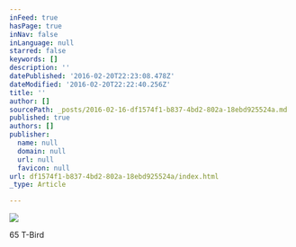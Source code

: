 ```yaml
---
inFeed: true
hasPage: true
inNav: false
inLanguage: null
starred: false
keywords: []
description: ''
datePublished: '2016-02-20T22:23:08.478Z'
dateModified: '2016-02-20T22:22:40.256Z'
title: ''
author: []
sourcePath: _posts/2016-02-16-df1574f1-b837-4bd2-802a-18ebd925524a.md
published: true
authors: []
publisher:
  name: null
  domain: null
  url: null
  favicon: null
url: df1574f1-b837-4bd2-802a-18ebd925524a/index.html
_type: Article

---
```

![](https://s3-us-west-2.amazonaws.com/the-grid-img/p/e39f03456de93dea3dafda019f78edbb8b23d1ab.jpg)

65 T-Bird